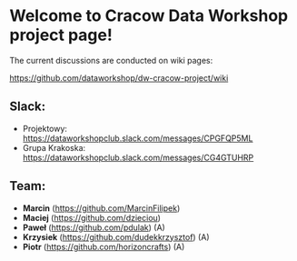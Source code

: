 # Welcome to Cracow Data Workshop project page!

The current discussions are conducted on wiki pages:

https://github.com/dataworkshop/dw-cracow-project/wiki

## Slack: 
- Projektowy: https://dataworkshopclub.slack.com/messages/CPGFQP5ML
- Grupa Krakoska: https://dataworkshopclub.slack.com/messages/CG4GTUHRP

## Team:
- **Marcin** (https://github.com/MarcinFilipek)
- **Maciej** (https://github.com/dzieciou)
- **Paweł** (https://github.com/pdulak) (A)
- **Krzysiek** (https://github.com/dudekkrzysztof) (A)
- **Piotr** (https://github.com/horizoncrafts) (A)

